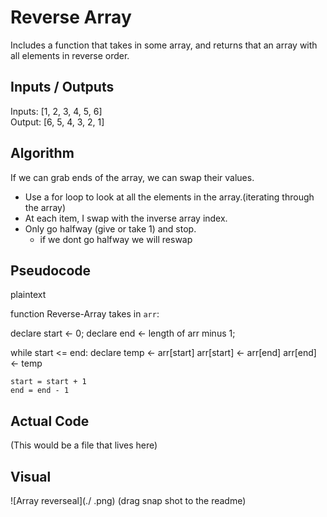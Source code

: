# Reverse Array

Includes a function that takes in some array, and returns that an array with all elements in reverse order.

## Inputs / Outputs

Inputs: [1, 2, 3, 4, 5, 6]\
Output: [6, 5, 4, 3, 2, 1]

## Algorithm

If we can grab ends of the array, we can swap their values.
* Use a for loop to look at all the elements in the array.(iterating through the array)
* At each item, I swap with the inverse array index.
* Only go halfway (give or take 1) and stop.
  * if we dont go halfway we will reswap

## Pseudocode

plaintext

function Reverse-Array takes in `arr`:

  declare start <- 0;
  declare end <- length of arr minus 1;

  while start <= end:
    declare temp <- arr[start]
    arr[start] <- arr[end]
    arr[end] <- temp
    
    start = start + 1
    end = end - 1
## Actual Code

(This would be a file that lives here)

## Visual

![Array reverseal](./ .png)
(drag snap shot to the readme)
